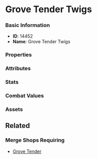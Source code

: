 # Grove Tender Twigs

<no description available>

### Basic Information

- **ID**: 14452
- **Name**: Grove Tender Twigs

### Properties


### Attributes


### Stats


### Combat Values


### Assets


## Related

### Merge Shops Requiring

- [Grove Tender](../merge-shops/239-grove-tender.md)

